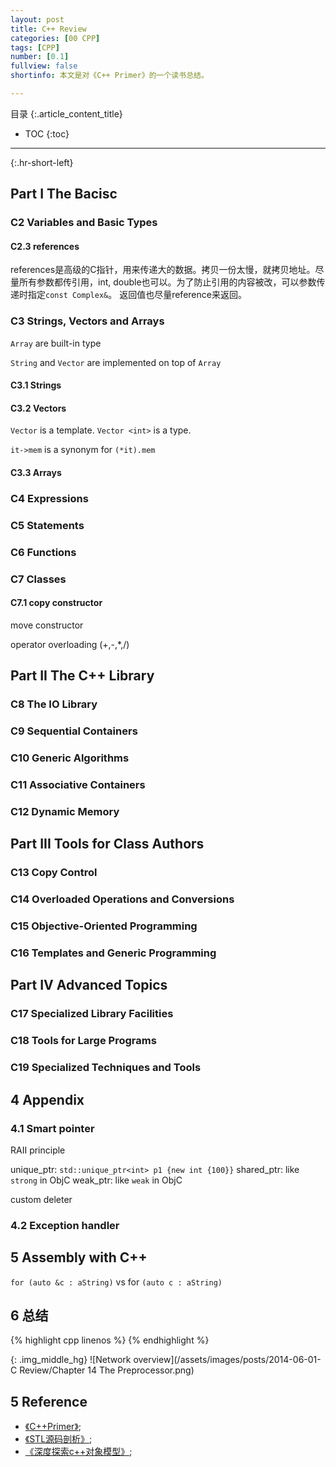 ```yaml
---
layout: post
title: C++ Review
categories: [00 CPP]
tags: [CPP]
number: [0.1]
fullview: false
shortinfo: 本文是对《C++ Primer》的一个读书总结。

---
```

目录
{:.article_content_title}


* TOC
{:toc}

---
{:.hr-short-left}

## Part I The Bacisc ##

### C2 Variables and Basic Types

#### C2.3 references

references是高级的C指针，用来传递大的数据。拷贝一份太慢，就拷贝地址。尽量所有参数都传引用，int, double也可以。为了防止引用的内容被改，可以参数传递时指定`const Complex&`。 返回值也尽量reference来返回。

### C3 Strings, Vectors and Arrays

`Array` are built-in type

`String` and `Vector` are implemented on top of `Array`

#### C3.1 Strings

#### C3.2 Vectors

`Vector` is a template.
`Vector <int>` is a type.

`it->mem` is a synonym for `(*it).mem`

#### C3.3 Arrays

### C4 Expressions

### C5 Statements

### C6 Functions

### C7 Classes

#### C7.1 copy constructor



move constructor

operator overloading (+,-,*,/)

## Part II The C++ Library

### C8 The IO Library

### C9 Sequential Containers

### C10 Generic Algorithms

### C11 Associative Containers

### C12 Dynamic Memory

## Part III Tools for Class Authors

### C13 Copy Control

### C14 Overloaded Operations and Conversions

### C15 Objective-Oriented Programming

### C16 Templates and Generic Programming

## Part IV Advanced Topics

### C17 Specialized Library Facilities

### C18 Tools for Large Programs

### C19 Specialized Techniques and Tools


## 4 Appendix

### 4.1 Smart pointer

RAII principle

unique_ptr: `std::unique_ptr<int> p1 {new int {100}}`
shared_ptr: like `strong` in ObjC
weak_ptr: like `weak` in ObjC

custom deleter

### 4.2 Exception handler

## 5 Assembly with C++

`for (auto &c : aString)` vs for `(auto c : aString)`


## 6 总结 ##

{% highlight cpp linenos %}
{% endhighlight %}

{: .img_middle_hg}
![Network overview](/assets/images/posts/2014-06-01-C Review/Chapter 14 The Preprocessor.png)


## 5 Reference ##

- [《C++Primer》](https://book.douban.com/subject/24089577/);
- [《STL源码剖析》](https://book.douban.com/subject/1110934/);
- [《深度探索c++对象模型》](https://book.douban.com/subject/10427315/);



